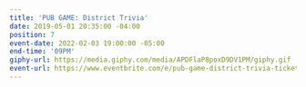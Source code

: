 ```yaml
---
title: 'PUB GAME: District Trivia'
date: 2019-05-01 20:35:00 -04:00
position: 7
event-date: 2022-02-03 19:00:00 -05:00
end-time: '09PM'
giphy-url: https://media.giphy.com/media/APDFlaP8poxD9DV1PM/giphy.gif
event-url: https://www.eventbrite.com/e/pub-game-district-trivia-tickets-255481832037
---
```


